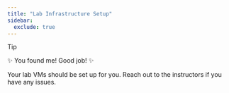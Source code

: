 ```yaml
---
title: "Lab Infrastructure Setup"
sidebar:
  exclude: true
---
```


> [!TIP]
> ✨ You found me! Good job! ✨

Your lab VMs should be set up for you. Reach out to the instructors if you have
any issues.
